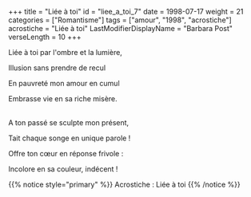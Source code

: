 +++
title = "Liée à toi"
id = "liee_a_toi_7"
date = 1998-07-17
weight = 21
categories = ["Romantisme"]
tags = ["amour", "1998", "acrostiche"]
acrostiche = "Liée à toi"
LastModifierDisplayName = "Barbara Post"
verseLength = 10
+++

Liée à toi par l'ombre et la lumière,

Illusion sans prendre de recul

En pauvreté mon amour en cumul

Embrasse vie en sa riche misère.

 \
A ton passé se sculpte mon présent,

Tait chaque songe en unique parole !

Offre ton cœur en réponse frivole :

Incolore en sa couleur, indécent !

{{% notice style="primary" %}}
Acrostiche : Liée à toi
{{% /notice %}}
